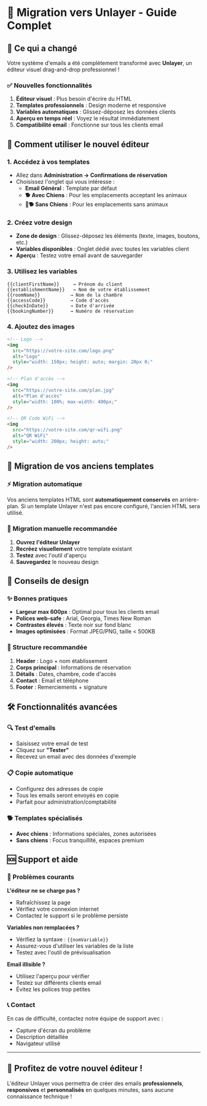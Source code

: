 # 🎨 Migration vers Unlayer - Guide Complet

## 🎯 Ce qui a changé

Votre système d'emails a été complètement transformé avec **Unlayer**, un éditeur visuel drag-and-drop professionnel !

### ✅ Nouvelles fonctionnalités

1. **Éditeur visuel** : Plus besoin d'écrire du HTML
2. **Templates professionnels** : Design moderne et responsive
3. **Variables automatiques** : Glissez-déposez les données clients
4. **Aperçu en temps réel** : Voyez le résultat immédiatement
5. **Compatibilité email** : Fonctionne sur tous les clients email

## 🚀 Comment utiliser le nouvel éditeur

### 1. Accédez à vos templates

- Allez dans **Administration → Confirmations de réservation**
- Choisissez l'onglet qui vous intéresse :
  - **Email Général** : Template par défaut
  - **🐕 Avec Chiens** : Pour les emplacements acceptant les animaux
  - **🚫🐕 Sans Chiens** : Pour les emplacements sans animaux

### 2. Créez votre design

- **Zone de design** : Glissez-déposez les éléments (texte, images, boutons, etc.)
- **Variables disponibles** : Onglet dédié avec toutes les variables client
- **Aperçu** : Testez votre email avant de sauvegarder

### 3. Utilisez les variables

```
{{clientFirstName}}     → Prénom du client
{{establishmentName}}   → Nom de votre établissement
{{roomName}}           → Nom de la chambre
{{accessCode}}         → Code d'accès
{{checkInDate}}        → Date d'arrivée
{{bookingNumber}}      → Numéro de réservation
```

### 4. Ajoutez des images

```html
<!-- Logo -->
<img
  src="https://votre-site.com/logo.png"
  alt="Logo"
  style="width: 150px; height: auto; margin: 20px 0;"
/>

<!-- Plan d'accès -->
<img
  src="https://votre-site.com/plan.jpg"
  alt="Plan d'accès"
  style="width: 100%; max-width: 400px;"
/>

<!-- QR Code WiFi -->
<img
  src="https://votre-site.com/qr-wifi.png"
  alt="QR WiFi"
  style="width: 200px; height: auto;"
/>
```

## 📧 Migration de vos anciens templates

### ⚡ Migration automatique

Vos anciens templates HTML sont **automatiquement conservés** en arrière-plan.
Si un template Unlayer n'est pas encore configuré, l'ancien HTML sera utilisé.

### 🔄 Migration manuelle recommandée

1. **Ouvrez l'éditeur Unlayer**
2. **Recréez visuellement** votre template existant
3. **Testez** avec l'outil d'aperçu
4. **Sauvegardez** le nouveau design

## 🎨 Conseils de design

### ✨ Bonnes pratiques

- **Largeur max 600px** : Optimal pour tous les clients email
- **Polices web-safe** : Arial, Georgia, Times New Roman
- **Contrastes élevés** : Texte noir sur fond blanc
- **Images optimisées** : Format JPEG/PNG, taille < 500KB

### 🎯 Structure recommandée

1. **Header** : Logo + nom établissement
2. **Corps principal** : Informations de réservation
3. **Détails** : Dates, chambre, code d'accès
4. **Contact** : Email et téléphone
5. **Footer** : Remerciements + signature

## 🛠️ Fonctionnalités avancées

### 🔍 Test d'emails

- Saisissez votre email de test
- Cliquez sur **"Tester"**
- Recevez un email avec des données d'exemple

### 📋 Copie automatique

- Configurez des adresses de copie
- Tous les emails seront envoyés en copie
- Parfait pour administration/comptabilité

### 🐕 Templates spécialisés

- **Avec chiens** : Informations spéciales, zones autorisées
- **Sans chiens** : Focus tranquillité, espaces premium

## 🆘 Support et aide

### 🐛 Problèmes courants

**L'éditeur ne se charge pas ?**

- Rafraîchissez la page
- Vérifiez votre connexion internet
- Contactez le support si le problème persiste

**Variables non remplacées ?**

- Vérifiez la syntaxe : `{{nomVariable}}`
- Assurez-vous d'utiliser les variables de la liste
- Testez avec l'outil de prévisualisation

**Email illisible ?**

- Utilisez l'aperçu pour vérifier
- Testez sur différents clients email
- Évitez les polices trop petites

### 📞 Contact

En cas de difficulté, contactez notre équipe de support avec :

- Capture d'écran du problème
- Description détaillée
- Navigateur utilisé

---

## 🎉 Profitez de votre nouvel éditeur !

L'éditeur Unlayer vous permettra de créer des emails **professionnels**, **responsives** et **personnalisés** en quelques minutes, sans aucune connaissance technique !
